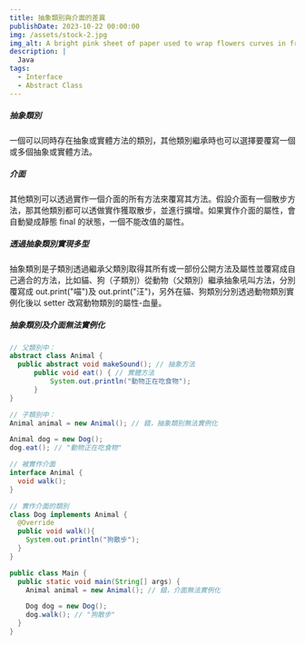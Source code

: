 ```yaml
---
title: 抽象類別與介面的差異
publishDate: 2023-10-22 00:00:00
img: /assets/stock-2.jpg
img_alt: A bright pink sheet of paper used to wrap flowers curves in front of rich blue background
description: |
  Java
tags:
  - Interface
  - Abstract Class
---
```


##### 抽象類別
一個可以同時存在抽象或實體方法的類別，其他類別繼承時也可以選擇要覆寫一個或多個抽象或實體方法。

##### 介面
其他類別可以透過實作一個介面的所有方法來覆寫其方法。假設介面有一個散步方法，那其他類別都可以透做實作獲取散步，並進行擴增。如果實作介面的屬性，會自動變成靜態 final 的狀態，一個不能改值的屬性。

##### 透過抽象類別實現多型
抽象類別是子類別透過繼承父類別取得其所有或一部份公開方法及屬性並覆寫成自己適合的方法，比如貓、狗（子類別）從動物（父類別）繼承抽象吼叫方法，分別覆寫成 out.print("喵")及 out.print("汪")，另外在貓、狗類別分別透過動物類別實例化後以 setter 改寫動物類別的屬性-血量。

##### 抽象類別及介面無法實例化
```java
// 父類別中：
abstract class Animal {
  public abstract void makeSound(); // 抽象方法
      public void eat() { // 實體方法
          System.out.println("動物正在吃食物");
      }
}
```
```java
// 子類別中：
Animal animal = new Animal(); // 錯，抽象類別無法實例化

Animal dog = new Dog();
dog.eat(); // "動物正在吃食物"
```
```java
// 被實作介面
interface Animal {
  void walk();
}
```
```java
// 實作介面的類別
class Dog implements Animal {
  @Override
  public void walk(){
    System.out.println("狗散步");
  }
}
```
```java
public class Main {
  public static void main(String[] args) {
    Animal animal = new Animal(); // 錯，介面無法實例化

    Dog dog = new Dog();
    dog.walk(); // "狗散步"
  }
}
```